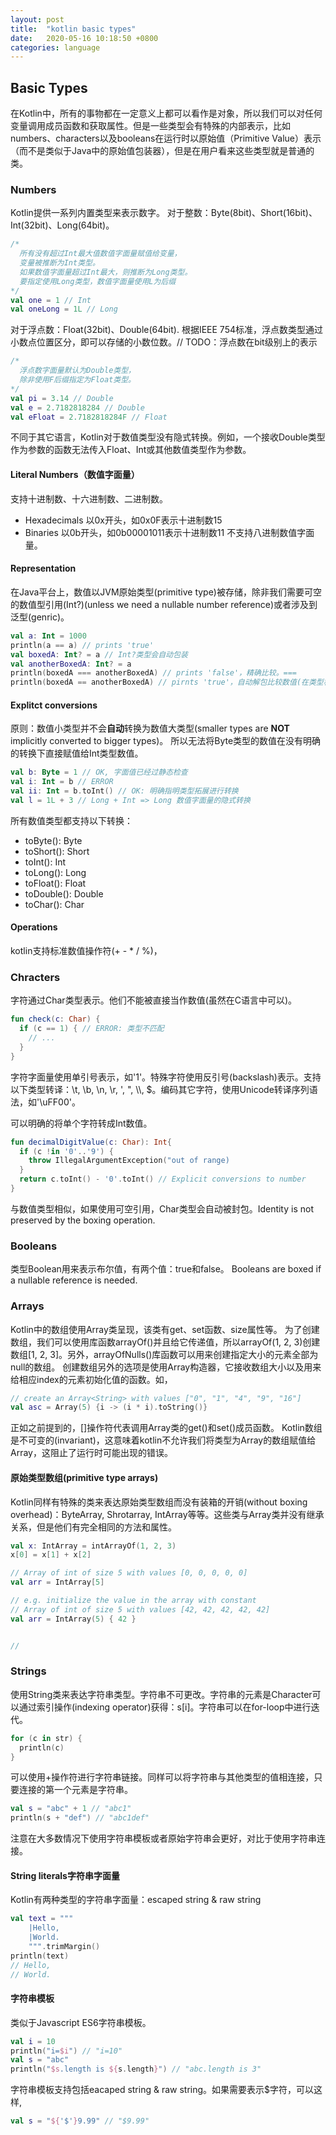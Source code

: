 ```yaml
---
layout: post
title:  "kotlin basic types"
date:   2020-05-16 10:18:50 +0800
categories: language
---
```


## Basic Types
在Kotlin中，所有的事物都在一定意义上都可以看作是对象，所以我们可以对任何变量调用成员函数和获取属性。但是一些类型会有特殊的内部表示，比如numbers、characters以及booleans在运行时以原始值（Primitive Value）表示（而不是类似于Java中的原始值包装器），但是在用户看来这些类型就是普通的类。

### Numbers
Kotlin提供一系列内置类型来表示数字。
对于整数：Byte(8bit)、Short(16bit)、Int(32bit)、Long(64bit)。

```kotlin
/*
  所有没有超过Int最大值数值字面量赋值给变量，
  变量被推断为Int类型。
  如果数值字面量超过Int最大，则推断为Long类型。
  要指定使用Long类型，数值字面量使用L为后缀
*/
val one = 1 // Int
val oneLong = 1L // Long
```

对于浮点数：Float(32bit)、Double(64bit).
根据IEEE 754标准，浮点数类型通过小数点位置区分，即可以存储的小数位数。// TODO：浮点数在bit级别上的表示

```kotlin
/*
  浮点数字面量默认为Double类型，
  除非使用F后缀指定为Float类型。
*/
val pi = 3.14 // Double
val e = 2.7182818284 // Double
val eFloat = 2.7182818284F // Float
```
不同于其它语言，Kotlin对于数值类型没有隐式转换。例如，一个接收Double类型作为参数的函数无法传入Float、Int或其他数值类型作为参数。
#### Literal Numbers（数值字面量）
支持十进制数、十六进制数、二进制数。
- Hexadecimals
  以0x开头，如0x0F表示十进制数15
- Binaries
  以0b开头，如0b00001011表示十进制数11
不支持八进制数值字面量。
#### Representation
在Java平台上，数值以JVM原始类型(primitive type)被存储，除非我们需要可空的数值型引用(Int?)(unless we need a nullable number reference)或者涉及到泛型(genric)。

```kotlin
val a: Int = 1000
println(a == a) // prints 'true'
val boxedA: Int? = a // Int?类型会自动包装
val anotherBoxedA: Int? = a
println(boxedA === anotherBoxedA) // prints 'false'，精确比较。===
println(boxedA == anotherBoxedA) // pirnts 'true'，自动解包比较数值(在类型相同的情况下，类型不同即使数值相同结果为false)。==
```
#### Explitct conversions
原则：数值小类型并不会**自动**转换为数值大类型(smaller types are **NOT** implicitly converted to bigger types)。
所以无法将Byte类型的数值在没有明确的转换下直接赋值给Int类型数值。

```kotlin
val b: Byte = 1 // OK, 字面值已经过静态检查
val i: Int = b // ERROR
val ii: Int = b.toInt() // OK: 明确指明类型拓展进行转换
val l = 1L + 3 // Long + Int => Long 数值字面量的隐式转换
```
所有数值类型都支持以下转换：
- toByte(): Byte
- toShort(): Short
- toInt(): Int
- toLong(): Long
- toFloat(): Float
- toDouble(): Double
- toChar(): Char
#### Operations
kotlin支持标准数值操作符(+ - * / %)，

### Chracters
字符通过Char类型表示。他们不能被直接当作数值(虽然在C语言中可以)。
```kotlin
fun check(c: Char) {
  if (c == 1) { // ERROR: 类型不匹配
    // ...
  }
}
```
字符字面量使用单引号表示，如'1'。特殊字符使用反引号(backslash)表示。支持以下类型转译：\t, \b, \n, \r, \', \", \\\\, \$。编码其它字符，使用Unicode转译序列语法，如'\uFF00'。

可以明确的将单个字符转成Int数值。
```kotlin
fun decimalDigitValue(c: Char): Int{
  if (c !in '0'..'9') {
    throw IllegalArgumentException("out of range)
  }
  return c.toInt() - '0'.toInt() // Explicit conversions to number
}
```
与数值类型相似，如果使用可空引用，Char类型会自动被封包。Identity is not preserved by the boxing operation.
### Booleans
类型Boolean用来表示布尔值，有两个值：true和false。
Booleans are boxed if a nullable reference is needed.
### Arrays
Kotlin中的数组使用Array类呈现，该类有get、set函数、size属性等。
为了创建数组，我们可以使用库函数arrayOf()并且给它传递值，所以arrayOf(1, 2, 3)创建数组[1, 2, 3]。另外，arrayOfNulls()库函数可以用来创建指定大小的元素全部为null的数组。
创建数组另外的选项是使用Array构造器，它接收数组大小以及用来给相应index的元素初始化值的函数。如，
```kotlin
// create an Array<String> with values ["0", "1", "4", "9", "16"]
val asc = Array(5) {i -> (i * i).toString()} 
```
正如之前提到的，[]操作符代表调用Array类的get()和set()成员函数。
Kotlin数组是不可变的(invariant)，这意味着kotlin不允许我们将类型为Array<String>的数组赋值给Array<Any>，这阻止了运行时可能出现的错误。
#### 原始类型数组(primitive type arrays)
Kotlin同样有特殊的类来表达原始类型数组而没有装箱的开销(without boxing overhead)：ByteArray, Shrotarray, IntArray等等。这些类与Array类并没有继承关系，但是他们有完全相同的方法和属性。
```kotlin
val x: IntArray = intArrayOf(1, 2, 3)
x[0] = x[1] + x[2]

// Array of int of size 5 with values [0, 0, 0, 0, 0]
val arr = IntArray[5]

// e.g. initialize the value in the array with constant
// Array of int of size 5 with values [42, 42, 42, 42, 42]
val arr = IntArray(5) { 42 }


// 
```
### Strings
使用String类来表达字符串类型。字符串不可更改。字符串的元素是Character可以通过索引操作(indexing operator)获得：s[i]。字符串可以在for-loop中进行迭代。
```kotlin
for (c in str) {
  println(c)
}
```
可以使用+操作符进行字符串链接。同样可以将字符串与其他类型的值相连接，只要连接的第一个元素是字符串。
```kotlin
val s = "abc" + 1 // "abc1"
println(s + "def") // "abc1def"
```
注意在大多数情况下使用字符串模板或者原始字符串会更好，对比于使用字符串连接。
#### String literals字符串字面量
Kotlin有两种类型的字符串字面量：escaped string & raw string
```kotlin
val text = """
    |Hello,
    |World.
    """.trimMargin()
println(text)
// Hello, 
// World.
```
#### 字符串模板
类似于Javascript ES6字符串模板。
```kotlin
val i = 10
println("i=$i") // "i=10"
val s = "abc"
println("$s.length is ${s.length}") // "abc.length is 3"
```
字符串模板支持包括eacaped string & raw string。如果需要表示$字符，可以这样,
```kotlin
val s = "${'$'}9.99" // "$9.99"
```

